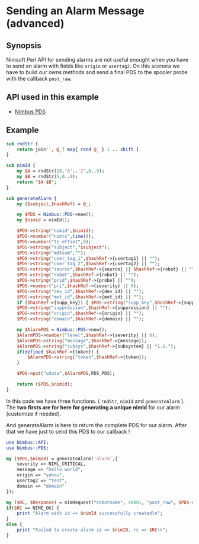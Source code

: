 # Sending an Alarm Message (advanced)

## Synopsis 

Nimsoft Perl API for sending alarms are not useful enought when you have to send an alarm with fields like `origin` or `usertag2`. On this scenera we have to build our owns methods and send a final PDS to the spooler probe with the callback `post_raw`.

## API used in this example

- [Nimbus PDS](https://github.com/UIM-Community/Perl-SDK/blob/master/pds.md)

## Example

```perl
sub rndStr { 
    return join'', @_[ map{ rand @_ } 1 .. shift ] 
}

sub nimId {
    my $A = rndStr(10,'A'..'Z',0..9);
    my $B = rndStr(5,0..9);
    return "$A-$B";
}

sub generateAlarm {
    my ($subject,$hashRef) = @_;

    my $PDS = Nimbus::PDS->new(); 
    my $nimid = nimId();

    $PDS->string("nimid",$nimid);
    $PDS->number("nimts",time());
    $PDS->number("tz_offset",0);
    $PDS->string("subject","$subject");
    $PDS->string("md5sum","");
    $PDS->string("user_tag_1",$hashRef->{usertag1} || "");
    $PDS->string("user_tag_2",$hashRef->{usertag2} || "");
    $PDS->string("source",$hashRef->{source} || $hashRef->{robot} || "");
    $PDS->string("robot",$hashRef->{robot} || "");
    $PDS->string("prid",$hashRef->{probe} || "");
    $PDS->number("pri",$hashRef->{severity} || 0);
    $PDS->string("dev_id",$hashRef->{dev_id} || "");
    $PDS->string("met_id",$hashRef->{met_id} || "");
    if ($hashRef->{supp_key}) { $PDS->string("supp_key",$hashRef->{supp_key}) };
    $PDS->string("suppression",$hashRef->{suppression} || "");
    $PDS->string("origin",$hashRef->{origin} || "");
    $PDS->string("domain",$hashRef->{domain} || "");

    my $AlarmPDS = Nimbus::PDS->new(); 
    $AlarmPDS->number("level",$hashRef->{severity} || 0);
    $AlarmPDS->string("message",$hashRef->{message});
    $AlarmPDS->string("subsys",$hashRef->{subsystem} || "1.1.");
    if(defined $hashRef->{token}) {
        $AlarmPDS->string("token",$hashRef->{token});
    }

    $PDS->put("udata",$AlarmPDS,PDS_PDS);

    return ($PDS,$nimid);
}    
```

In this code we have three functions. ( `rndStr`, `nimId` and `generateAlarm` ). 
The **two firsts are for here for generating a unique nimId** for our alarm (customize if needed).

And generateAlarm is here to return the complete PDS for our alarm. After that we have just to send this PDS to our callback ! 

```perl
use Nimbus::API;
use Nimbus::PDS;

my ($PDS,$nimId) = generateAlarm('alarm',{
    severity => NIML_CRITICAL,
    message => "hello world",
    origin => "yahou",
    usertag2 => "test",
    domain => "domain"
});

my ($RC, $Response) = nimRequest("robotname", 48001, "post_raw", $PDS->data);
if($RC == NIME_OK) {
    print "Alarm with id => $nimId successfully created\n";
}
else {
    print "Failed to create alarm id => $nimID, rc => $RC\n";
}
```
